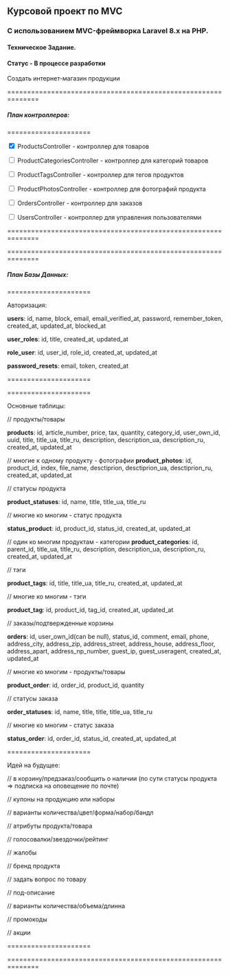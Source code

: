 ## **Курсовой проект по MVC**

### C использованием MVC-фреймворка Laravel 8.x на PHP.

#### Техническое Задание.

#### Статус - В процессе разработки

Создать интернет-магазин продукции







==============================================================

##### **План контроллеров:**

===================== 

<p><input type="checkbox" checked>
    ProductsController - контроллер для товаров
</p>

<p><input type="checkbox" >
    ProductCategoriesController - контроллер для категорий товаров
</p>

<p><input type="checkbox" >
    ProductTagsController - контроллер для тегов продуктов
</p>

<p><input type="checkbox" >
    ProductPhotosController - контроллер для фотографий продукта
</p>

<p><input type="checkbox" >
    OrdersController - контроллер для заказов
</p>

<p><input type="checkbox" >
    UsersController - контроллер для управления пользователями
</p>

==============================================================



==============================================================

##### **План Базы Данных:**

=====================

Авторизация:

**users**: id, name, block, email, email_verified_at, password, remember_token, created_at, updated_at, blocked_at

**user_roles**: id, title, created_at, updated_at

**role_user**: id, user_id, role_id, created_at, updated_at

**password_resets**: email, token, created_at

=====================


===================== 

Основные таблицы:

// продукты/товары

**products**: id, article_number, price, tax, quantity, category_id, user_own_id, uuid, title, title_ua, title_ru, description, description_ua, description_ru, created_at, updated_at


// многие к одному продукту - фотографии
**product_photos**: id, product_id, index, file_name, desctiprion, desctiprion_ua, desctiprion_ru, created_at, updated_at


// статусы продукта

**product_statuses**: id, name, title, title_ua, title_ru

// многие ко многим - статус продукта

**status_product**: id, product_id, status_id, created_at, updated_at



// один ко многим продуктам - категории
**product_categories**: id, parent_id, title_ua, title_ru, description, description_ua, description_ru, created_at, updated_at



// тэги

**product_tags**: id, title, title_ua, title_ru, created_at, updated_at


// многие ко многим - тэги

**product_tag**: id, product_id, tag_id, created_at, updated_at



// заказы/подтвержденные корзины

**orders**: id, user_own_id(can be null), status_id, comment, email, phone, address_city, address_zip, address_street, address_house, address_floor, address_apart, address_np_number, guest_ip, guest_useragent, created_at, updated_at


// многие ко многим - продукты/товары

**product_order**: id, order_id, product_id, quantity


// статусы заказа

**order_statuses**: id, name, title, title, title_ua, title_ru

// многие ко многим - статус заказа

**status_order**: id, order_id, status_id, created_at, updated_at


=====================



Идей на будущее:

// в корзину/предзаказ/сообщить о наличии 
(по сути статусы продукта => подписка на оповещение по почте)

// купоны на продукцию или наборы

// варианты количества/цвет/форма/набор/бандл

// атрибуты продукта/товара

// голосовалки/звездочки/рейтинг

// жалобы

// бренд продукта

// задать вопрос по товару

// под-описание

// варианты количества/объема/длинна

// промокоды

// акции

=====================


==============================================================

